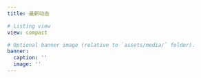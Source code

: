 ```yaml
---
title: 最新动态

# Listing view
view: compact

# Optional banner image (relative to `assets/media/` folder).
banner:
  caption: ''
  image: ''
---
```

